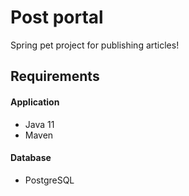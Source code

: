 # Post portal
Spring pet project for publishing articles!

## Requirements

#### Application
- Java 11
- Maven

#### Database
- PostgreSQL
